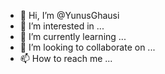 - 👋 Hi, I’m @YunusGhausi
- 👀 I’m interested in ...
- 🌱 I’m currently learning ...
- 💞️ I’m looking to collaborate on ...
- 📫 How to reach me ...

<!---
YunusGhausi/YunusGhausi is a ✨ special ✨ repository because its `README.md` (this file) appears on your GitHub profile.
You can click the Preview link to take a look at your changes.
--->
